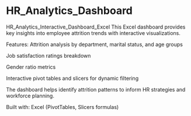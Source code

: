 # HR_Analytics_Dashboard
HR_Analytics_Interactive_Dashboard_Excel
This Excel dashboard provides key insights into employee attrition trends with interactive visualizations.

Features:
Attrition analysis by department, marital status, and age groups

Job satisfaction ratings breakdown

Gender ratio metrics

Interactive pivot tables and slicers for dynamic filtering

The dashboard helps identify attrition patterns to inform HR strategies and workforce planning.

Built with: Excel (PivotTables, Slicers formulas)
